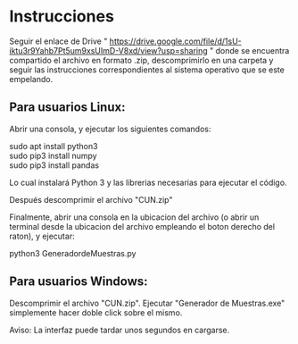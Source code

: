   # Instrucciones
  
  Seguir el enlace de Drive " https://drive.google.com/file/d/1sU-iktu3r9Yahb7Pt5um9xsUImD-V8xd/view?usp=sharing " donde se encuentra compartido el archivo en formato .zip,   descomprimirlo en una carpeta y seguir las instrucciones correspondientes al sistema operativo que se este empelando.


## Para usuarios Linux:

Abrir una consola, y ejecutar los siguientes comandos:

sudo apt install python3  
sudo pip3 install numpy  
sudo pip3 install  pandas  

Lo cual instalará Python 3 y las librerias necesarias para ejecutar el código.

Después descomprimir el archivo "CUN.zip"

Finalmente, abrir una consola en la ubicacion del archivo (o abrir un terminal desde la ubicacion del archivo empleando el boton derecho del raton), y ejecutar:

python3 GeneradordeMuestras.py


## Para usuarios Windows:

Descomprimir el archivo "CUN.zip". 
Ejecutar "Generador de Muestras.exe" simplemente hacer doble click sobre el mismo. 

Aviso: La interfaz puede tardar unos segundos en cargarse.
